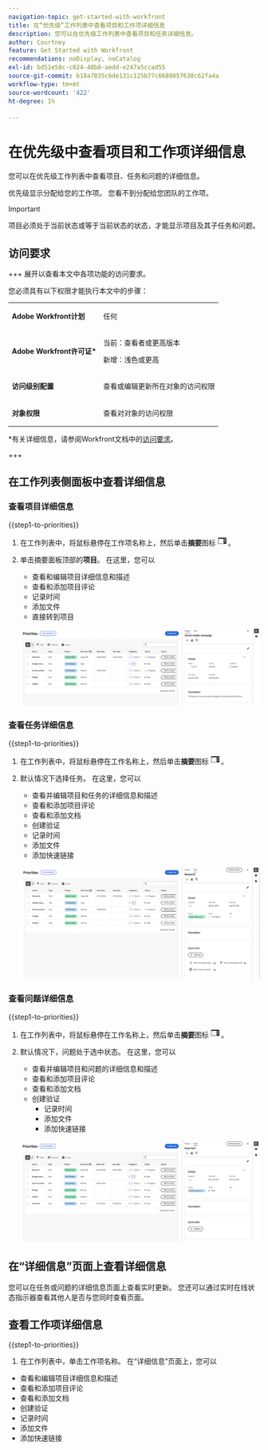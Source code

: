 ```yaml
---
navigation-topic: get-started-with-workfront
title: 在“优先级”工作列表中查看项目和工作项详细信息
description: 您可以在优先级工作列表中查看项目和任务详细信息。
author: Courtney
feature: Get Started with Workfront
recommendations: noDisplay, noCatalog
exl-id: bd51e58c-c824-40b8-aedd-e247a5ccad55
source-git-commit: b18a7835c6de131c125b77c6688057638c62fa4a
workflow-type: tm+mt
source-wordcount: '422'
ht-degree: 1%

---
```


# 在优先级中查看项目和工作项详细信息

您可以在优先级工作列表中查看项目、任务和问题的详细信息。

优先级显示分配给您的工作项。 您看不到分配给您团队的工作项。

>[!IMPORTANT]
>
>项目必须处于当前状态或等于当前状态的状态，才能显示项目及其子任务和问题。


## 访问要求

+++ 展开以查看本文中各项功能的访问要求。

您必须具有以下权限才能执行本文中的步骤：

<table style="table-layout:auto"> 
 <col> 
 </col> 
 <col> 
 </col> 
 <tbody> 
  <tr> 
   <td role="rowheader"><strong>Adobe Workfront计划</strong></td> 
   <td> <p>任何</p> </td> 
  </tr> 
  <tr> 
   <td role="rowheader"><strong>Adobe Workfront许可证*</strong></td> 
   <td> 
   <p>当前：查看者或更高版本</p>
   <p>新增：浅色或更高</p> 
   </td> 
  </tr> 
  <tr> 
   <td role="rowheader"><strong>访问级别配置</strong></td> 
   <td> <p>查看或编辑更新所在对象的访问权限</p></td> 
  </tr> 
  <tr> 
   <td role="rowheader"><strong>对象权限</strong></td> 
   <td> <p>查看对对象的访问权限</p></td> 
  </tr> 
 </tbody> 
</table>

*有关详细信息，请参阅Workfront文档中的[访问要求](/help/quicksilver/administration-and-setup/add-users/access-levels-and-object-permissions/access-level-requirements-in-documentation.md)。

+++

## 在工作列表侧面板中查看详细信息

### 查看项目详细信息

{{step1-to-priorities}}

1. 在工作列表中，将鼠标悬停在工作项名称上，然后单击&#x200B;**摘要**&#x200B;图标![打开摘要图标](assets/summary-icon.png)。
1. 单击摘要面板顶部的&#x200B;**项目**。 在这里，您可以
   * 查看和编辑项目详细信息和描述
   * 查看和添加项目评论
   * 记录时间
   * 添加文件
   * <span class="preview">直接转到项目</span>

   ![项目详细信息](assets/project-details-new.png)

### 查看任务详细信息

{{step1-to-priorities}}

1. 在工作列表中，将鼠标悬停在工作名称上，然后单击&#x200B;**摘要**&#x200B;图标![打开摘要图标](assets/summary-icon.png)。
1. 默认情况下选择任务。 在这里，您可以
   * 查看并编辑项目和任务的详细信息和描述
   * 查看和添加项目评论
   * 查看和添加文档
   * 创建验证
   * 记录时间
   * 添加文件
   * 添加快速链接


   ![任务详细信息](assets/task-details-new.png)

### 查看问题详细信息

{{step1-to-priorities}}

1. 在工作列表中，将鼠标悬停在工作名称上，然后单击&#x200B;**摘要**&#x200B;图标![打开摘要图标](assets/summary-icon.png)。

1. 默认情况下，问题处于选中状态。 在这里，您可以
   * 查看并编辑项目和问题的详细信息和描述
   * 查看和添加项目评论
   * 查看和添加文档
   * 创建验证
      * 记录时间
      * 添加文件
      * 添加快速链接

   ![问题详细信息](assets/issue-details.png)

## 在“详细信息”页面上查看详细信息

您可以在任务或问题的详细信息页面上查看实时更新。 您还可以通过实时在线状态指示器查看其他人是否与您同时查看页面。

## 查看工作项详细信息

{{step1-to-priorities}}

1. 在工作列表中，单击工作项名称。 在“详细信息”页面上，您可以

* 查看和编辑项目详细信息和描述
* 查看和添加项目评论
* 查看和添加文档
* 创建验证
* 记录时间
* 添加文件
* 添加快速链接

<!-- screenshot for prod-->
